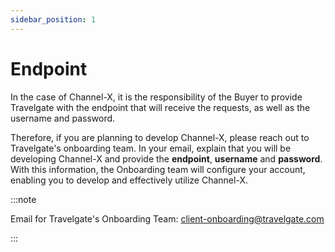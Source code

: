 ```yaml
---
sidebar_position: 1
---
```


# Endpoint

In the case of Channel-X, it is the responsibility of the Buyer to provide Travelgate with the endpoint that will receive the requests, as well as the username and password.

Therefore, if you are planning to develop Channel-X, please reach out to Travelgate's onboarding team. In your email, explain that you will be developing Channel-X and provide the **endpoint**, **username** and **password**. With this information, the Onboarding team will configure your account, enabling you to develop and effectively utilize Channel-X.

:::note

Email for Travelgate's Onboarding Team: client-onboarding@travelgate.com

:::